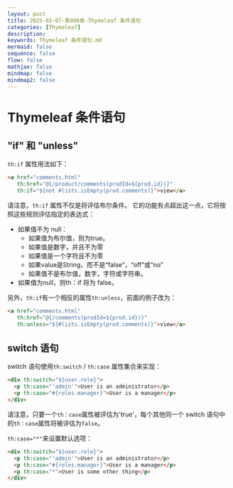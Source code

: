 ```yaml
---
layout: post
title: 2025-03-07-第000章-Thymeleaf 条件语句
categories: [Thymeleaf]
description: 
keywords: Thymeleaf 条件语句.md
mermaid: false
sequence: false
flow: false
mathjax: false
mindmap: false
mindmap2: false
---
```

# Thymeleaf 条件语句

## "if" 和 "unless"

`th:if` 属性用法如下：

```html
<a href="comments.html"
   th:href="@{/product/comments(prodId=${prod.id})}" 
   th:if="${not #lists.isEmpty(prod.comments)}">view</a>
```


请注意，`th:if` 属性不仅是将评估布尔条件。 它的功能有点超出这一点，它将按照这些规则评估指定的表达式：

* 如果值不为 null：
	* 如果值为布尔值，则为true。
	* 如果值是数字，并且不为零
	* 如果值是一个字符且不为零
	* 如果value是String，而不是“false”，“off”或“no”
	* 如果值不是布尔值，数字，字符或字符串。
* 如果值为null，则th：if 将为 false。

另外，`th:if`有一个相反的属性`th:unless`，前面的例子改为：



```html
<a href="comments.html"
   th:href="@{/comments(prodId=${prod.id})}" 
   th:unless="${#lists.isEmpty(prod.comments)}">view</a>
```

## switch 语句

switch 语句使用`th:switch` / `th:case` 属性集合来实现：

```html
<div th:switch="${user.role}">
  <p th:case="'admin'">User is an administrator</p>
  <p th:case="#{roles.manager}">User is a manager</p>
</div>
```

请注意，只要一个`th：case`属性被评估为'true'，每个其他同一个 switch 语句中的`th：case`属性将被评估为`false`。

`th:case="*"`来设置默认选项：

```html
<div th:switch="${user.role}">
  <p th:case="'admin'">User is an administrator</p>
  <p th:case="#{roles.manager}">User is a manager</p>
  <p th:case="*">User is some other thing</p>
</div>
```
